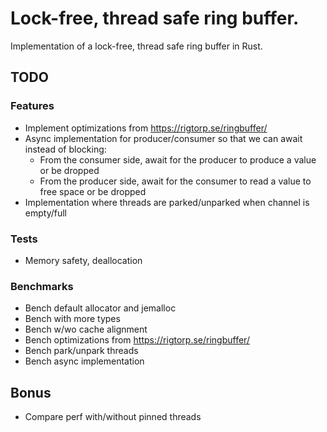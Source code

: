 # Lock-free, thread safe ring buffer.

Implementation of a lock-free, thread safe ring buffer in Rust.

## TODO
  ### Features
  - Implement optimizations from https://rigtorp.se/ringbuffer/
  - Async implementation for producer/consumer so that we can await instead of blocking:
     - From the consumer side, await for the producer to produce a value or be dropped
     - From the producer side, await for the consumer to read a value to free space or be dropped
  - Implementation where threads are parked/unparked when channel is empty/full

  ### Tests
  - Memory safety, deallocation

  ### Benchmarks
  - Bench default allocator and jemalloc
  - Bench with more types
  - Bench w/wo cache alignment
  - Bench optimizations from https://rigtorp.se/ringbuffer/
  - Bench park/unpark threads
  - Bench async implementation

## Bonus
  - Compare perf with/without pinned threads
